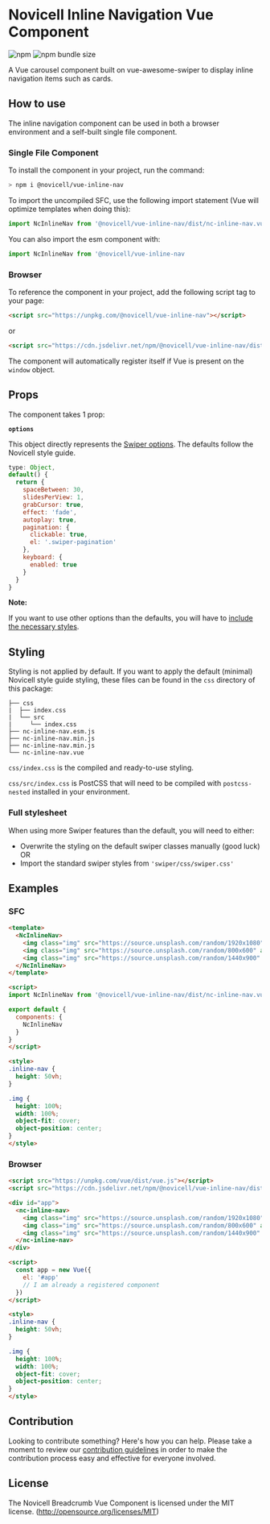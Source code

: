 # Novicell Inline Navigation Vue Component

![npm](https://img.shields.io/npm/v/@novicell/vue-carousel) ![npm bundle size](https://img.shields.io/bundlephobia/min/@novicell/vue-carousel)

A Vue carousel component built on vue-awesome-swiper to display inline navigation items such as cards.

## How to use
The inline navigation component can be used in both a browser environment and a self-built single file component.

### Single File Component
To install the component in your project, run the command:
```bash
> npm i @novicell/vue-inline-nav
```
To import the uncompiled SFC, use the following import statement (Vue will optimize templates when doing this):
```js
import NcInlineNav from '@novicell/vue-inline-nav/dist/nc-inline-nav.vue
```

You can also import the esm component with:
```js
import NcInlineNav from '@novicell/vue-inline-nav
```

### Browser
To reference the component in your project, add the following script tag to your page:
```html
<script src="https://unpkg.com/@novicell/vue-inline-nav"></script>
```
or
```html
<script src="https://cdn.jsdelivr.net/npm/@novicell/vue-inline-nav/dist/nc-inline-nav.min.js"></script>
```

The component will automatically register itself if Vue is present on the `window` object.

## Props
The component takes 1 prop:

**`options`**

This object directly represents the [Swiper options](https://swiperjs.com/ "SwiperJS"). The defaults follow the Novicell style guide.
```js
type: Object,
default() {
  return {
    spaceBetween: 30,
    slidesPerView: 1,
    grabCursor: true,
    effect: 'fade',
    autoplay: true,
    pagination: {
      clickable: true,
      el: '.swiper-pagination'
    },
    keyboard: {
      enabled: true
    }
  }
}
```

**Note:**

If you want to use other options than the defaults, you will have to [include the necessary styles](#full-stylesheet).

## Styling
Styling is not applied by default. If you want to apply the default (minimal) Novicell style guide styling, these files can be found in the `css` directory of this package:
```
├── css
|  ├── index.css
|  └── src
|     └── index.css
├── nc-inline-nav.esm.js
├── nc-inline-nav.min.js
├── nc-inline-nav.min.js
└── nc-inline-nav.vue
```

`css/index.css` is the compiled and ready-to-use styling.

`css/src/index.css` is PostCSS that will need to be compiled with `postcss-nested` installed in your environment.

### Full stylesheet
When using more Swiper features than the default, you will need to either:
- Overwrite the styling on the default swiper classes manually (good luck)
OR
- Import the standard swiper styles from `'swiper/css/swiper.css'`

## Examples
### SFC
```html
<template>
  <NcInlineNav>
    <img class="img" src="https://source.unsplash.com/random/1920x1080" alt="random splash">
    <img class="img" src="https://source.unsplash.com/random/800x600" alt="random splash">
    <img class="img" src="https://source.unsplash.com/random/1440x900" alt="random splash">
  </NcInlineNav>
</template>

<script>
import NcInlineNav from '@novicell/vue-inline-nav/dist/nc-inline-nav.vue'

export default {
  components: {
    NcInlineNav
  }
}
</script>

<style>
.inline-nav {
  height: 50vh;
}

.img {
  height: 100%;
  width: 100%;
  object-fit: cover;
  object-position: center;
}
</style>
```

### Browser
```html
<script src="https://unpkg.com/vue/dist/vue.js"></script>
<script src="https://cdn.jsdelivr.net/npm/@novicell/vue-inline-nav/dist/nc-inline-nav.min.js"></script>

<div id="app">
  <nc-inline-nav>
    <img class="img" src="https://source.unsplash.com/random/1920x1080" alt="random splash">
    <img class="img" src="https://source.unsplash.com/random/800x600" alt="random splash">
    <img class="img" src="https://source.unsplash.com/random/1440x900" alt="random splash">
  </nc-inline-nav>
</div>

<script>
  const app = new Vue({
    el: '#app'
    // I am already a registered component
  })
</script>

<style>
.inline-nav {
  height: 50vh;
}

.img {
  height: 100%;
  width: 100%;
  object-fit: cover;
  object-position: center;
}
</style>
```

## Contribution
Looking to contribute something? Here's how you can help. Please take a moment to review our [contribution guidelines](https://github.com/Novicell/novicell-frontend/wiki/Contribution-guidelines) in order to make the contribution process easy and effective for everyone involved.

## License
The Novicell Breadcrumb Vue Component is licensed under the MIT license. (http://opensource.org/licenses/MIT)




